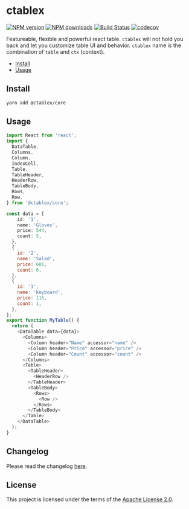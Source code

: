 # ctablex

[![NPM version](https://badgen.net/npm/v/@ctablex/core)](https://npmjs.com/package/@ctablex/core)
[![NPM downloads](https://badgen.net/npm/dm/@ctablex/core)](https://npmjs.com/package/@ctablex/core)
[![Build Status](https://travis-ci.com/ctablex/core.svg?branch=master)](https://travis-ci.com/ctablex/core)
[![codecov](https://codecov.io/gh/ctablex/core/branch/master/graph/badge.svg)](https://codecov.io/gh/ctablex/core)

Featureable, flexible and powerful react table. `ctablex` will not hold you back and let you customize table UI and behavior. `ctablex` name is the combination of `table` and `ctx` (context).

<!-- toc -->

- [Install](#install)
- [Usage](#usage)

<!-- tocstop -->

## Install

```bash
yarn add @ctablex/core
```

## Usage

```js
import React from 'react';
import {
  DataTable,
  Columns,
  Column,
  IndexCell,
  Table,
  TableHeader,
  HeaderRow,
  TableBody,
  Rows,
  Row,
} from '@ctablex/core';

const data = [
    id: '1',
    name: 'Gloves',
    price: 544,
    count: 5,
  },
  {
    id: '2',
    name: 'Salad',
    price: 601,
    count: 6,
  },
  {
    id: '3',
    name: 'Keyboard',
    price: 116,
    count: 1,
  },
];
export function MyTable() {
  return (
    <DataTable data={data}>
      <Columns>
        <Column header="Name" accessor="name" />
        <Column header="Price" accessor="price" />
        <Column header="Count" accessor="count" />
      </Columns>
      <Table>
        <TableHeader>
          <HeaderRow />
        </TableHeader>
        <TableBody>
          <Rows>
            <Row />
          </Rows>
        </TableBody>
      </Table>
    </DataTable>
  );
}
```

## Changelog

Please read the changelog [here](https://github.com/sahabpardaz/ctablex/blob/master/CHANGELOG.md).

## License

This project is licensed under the terms of the [Apache License 2.0](https://github.com/sahabpardaz/ctablex/blob/master/LICENSE).
